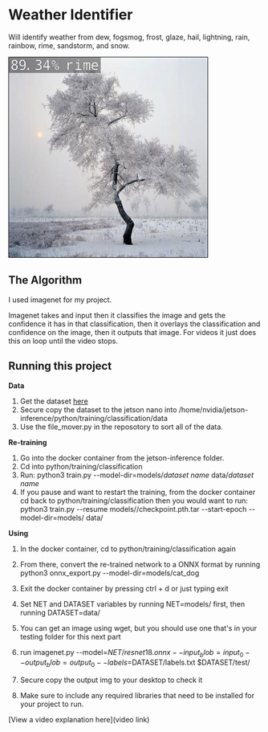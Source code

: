 # Weather Identifier

 Will identify weather from dew, fogsmog, frost, glaze, hail, lightning, rain, rainbow, rime,  sandstorm, and snow.

![An image of rime, with a identification of rime with a confidence of %89.34](https://github.com/R0B3RT1177/Weather_identifier_project/blob/master/weather_test_1.jpg?raw=true)

## The Algorithm

I used imagenet for my project.

Imagenet takes and input then it classifies the image and gets the confidence it has in that classification, then it overlays the classification and confidence on the image, then it outputs that image. For videos it just does this on loop until the video stops.


## Running this project

**Data**
 1. Get the dataset [here](https://www.kaggle.com/datasets/jehanbhathena/weather-dataset/discussion)
 2. Secure copy the dataset to the jetson nano into /home/nvidia/jetson-inference/python/training/classification/data
 3. Use the file_mover.py in the reposotory to sort all of the data.

**Re-training**
 1. Go into the docker container from the jetson-inference folder.
 2. Cd into python/training/classification
 3. Run: python3 train.py --model-dir=models/_dataset name_ data/_dataset name_
 4. If you pause and want to restart the training, from the docker container cd back to
 python/training/classification then you would want to run:
 python3 train.py --resume models/<dataset name>/checkpoint.pth.tar --start-epoch <epoch    number you left off at> --model-dir=models/<dataset name> data/<dataset name>

**Using**
 1. In the docker container, cd to python/training/classification again
 2. From there, convert the re-trained network to a ONNX format by running python3
onnx_export.py --model-dir=models/cat_dog
 3. Exit the docker container by pressing ctrl + d or just typing exit
 4. Set NET and DATASET variables by running NET=models/<dataset name> first, then running
DATASET=data/<dataset name>
 5. You can get an image using wget, but you should use one that's in your testing folder
for this next part
 6. run imagenet.py --model=$NET/resnet18.onnx --input_blob=input_0 --output_blob=output_0
--labels=$DATASET/labels.txt $DATASET/test/<path to a classification img> <output img
name.jpg>
 7. Secure copy the output img to your desktop to check it

 

5. Make sure to include any required libraries that need to be installed for your project to run.

[View a video explanation here](video link)

